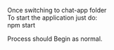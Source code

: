 
Once switching to chat-app folder <br>
To start the application just do: <br>
npm start  <br>


Process should Begin as normal.

